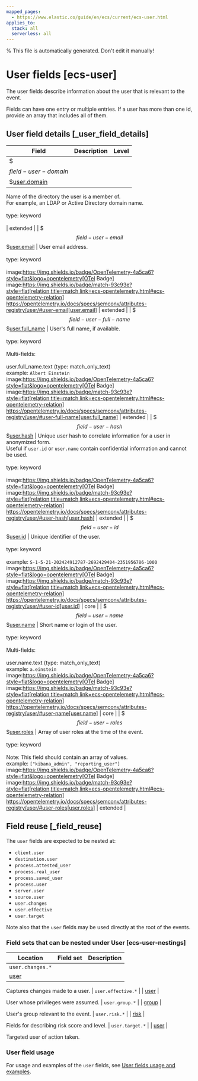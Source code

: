 ```yaml
---
mapped_pages:
  - https://www.elastic.co/guide/en/ecs/current/ecs-user.html
applies_to:
  stack: all
  serverless: all
---
```

% This file is automatically generated. Don't edit it manually!

# User fields [ecs-user]

The user fields describe information about the user that is relevant to the event.

Fields can have one entry or multiple entries. If a user has more than one id, provide an array that includes all of them.

## User field details [_user_field_details]

| Field | Description | Level |
| --- | --- | --- |
| $$$field-user-domain$$$[user.domain](#field-user-domain) |
Name of the directory the user is a member of.<br>For example, an LDAP or Active Directory domain name.<br><br>type: keyword<br><br>
 | extended |
| $$$field-user-email$$$[user.email](#field-user-email) |
User email address.<br><br>type: keyword<br><br>
image:https://img.shields.io/badge/OpenTelemetry-4a5ca6?style=flat&logo=opentelemetry[OTel Badge] image:https://img.shields.io/badge/match-93c93e?style=flat[relation,title=match,link=ecs-opentelemetry.html#ecs-opentelemetry-relation] https://opentelemetry.io/docs/specs/semconv/attributes-registry/user/#user-email[user.email] | extended |
| $$$field-user-full-name$$$[user.full_name](#field-user-full-name) |
User's full name, if available.<br><br>type: keyword<br><br>
Multi-fields:<br><br>
user.full_name.text (type: match_only_text)<br>
example: `Albert Einstein`<br>image:https://img.shields.io/badge/OpenTelemetry-4a5ca6?style=flat&logo=opentelemetry[OTel Badge] image:https://img.shields.io/badge/match-93c93e?style=flat[relation,title=match,link=ecs-opentelemetry.html#ecs-opentelemetry-relation] https://opentelemetry.io/docs/specs/semconv/attributes-registry/user/#user-full-name[user.full_name] | extended |
| $$$field-user-hash$$$[user.hash](#field-user-hash) |
Unique user hash to correlate information for a user in anonymized form.<br>Useful if `user.id` or `user.name` contain confidential information and cannot be used.<br><br>type: keyword<br><br>
image:https://img.shields.io/badge/OpenTelemetry-4a5ca6?style=flat&logo=opentelemetry[OTel Badge] image:https://img.shields.io/badge/match-93c93e?style=flat[relation,title=match,link=ecs-opentelemetry.html#ecs-opentelemetry-relation] https://opentelemetry.io/docs/specs/semconv/attributes-registry/user/#user-hash[user.hash] | extended |
| $$$field-user-id$$$[user.id](#field-user-id) |
Unique identifier of the user.<br><br>type: keyword<br><br>
example: `S-1-5-21-202424912787-2692429404-2351956786-1000`<br>image:https://img.shields.io/badge/OpenTelemetry-4a5ca6?style=flat&logo=opentelemetry[OTel Badge] image:https://img.shields.io/badge/match-93c93e?style=flat[relation,title=match,link=ecs-opentelemetry.html#ecs-opentelemetry-relation] https://opentelemetry.io/docs/specs/semconv/attributes-registry/user/#user-id[user.id] | core |
| $$$field-user-name$$$[user.name](#field-user-name) |
Short name or login of the user.<br><br>type: keyword<br><br>
Multi-fields:<br><br>
user.name.text (type: match_only_text)<br>
example: `a.einstein`<br>image:https://img.shields.io/badge/OpenTelemetry-4a5ca6?style=flat&logo=opentelemetry[OTel Badge] image:https://img.shields.io/badge/match-93c93e?style=flat[relation,title=match,link=ecs-opentelemetry.html#ecs-opentelemetry-relation] https://opentelemetry.io/docs/specs/semconv/attributes-registry/user/#user-name[user.name] | core |
| $$$field-user-roles$$$[user.roles](#field-user-roles) |
Array of user roles at the time of the event.<br><br>type: keyword<br><br>
Note: This field should contain an array of values.<br>
example: `["kibana_admin", "reporting_user"]`<br>image:https://img.shields.io/badge/OpenTelemetry-4a5ca6?style=flat&logo=opentelemetry[OTel Badge] image:https://img.shields.io/badge/match-93c93e?style=flat[relation,title=match,link=ecs-opentelemetry.html#ecs-opentelemetry-relation] https://opentelemetry.io/docs/specs/semconv/attributes-registry/user/#user-roles[user.roles] | extended |

## Field reuse [_field_reuse]

The `user` fields are expected to be nested at:

* `client.user`
* `destination.user`
* `process.attested_user`
* `process.real_user`
* `process.saved_user`
* `process.user`
* `server.user`
* `source.user`
* `user.changes`
* `user.effective`
* `user.target`

Note also that the `user` fields may be used directly at the root of the events.


### Field sets that can be nested under User [ecs-user-nestings]

| Location | Field set | Description |
|---|---|---|
| `user.changes.*` |
| [user](/reference/ecs-user.md) |

Captures changes made to a user.
| `user.effective.*` |
| [user](/reference/ecs-user.md) |

User whose privileges were assumed.
| `user.group.*` |
| [group](/reference/ecs-group.md) |

User's group relevant to the event.
| `user.risk.*` |
| [risk](/reference/ecs-risk.md) |

Fields for describing risk score and level.
| `user.target.*` |
| [user](/reference/ecs-user.md) |

Targeted user of action taken.

### User field usage

For usage and examples of the `user` fields, see [User fields usage and examples](/reference/ecs-user-usage.md).

